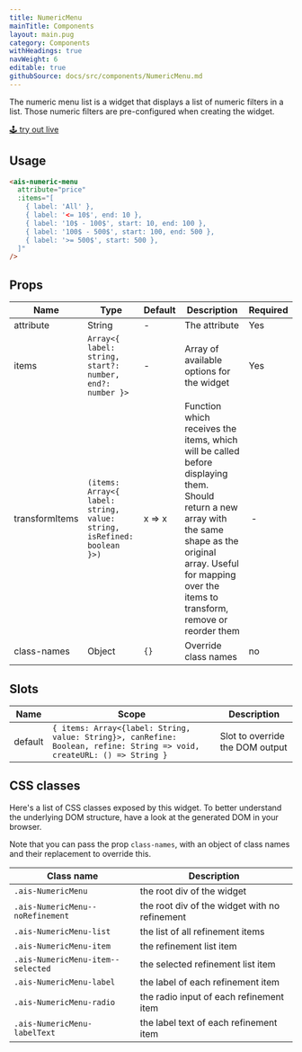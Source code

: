 ```yaml
---
title: NumericMenu
mainTitle: Components
layout: main.pug
category: Components
withHeadings: true
navWeight: 6
editable: true
githubSource: docs/src/components/NumericMenu.md
---
```


The numeric menu list is a widget that displays a list of numeric filters in a list. Those numeric filters are pre-configured when creating the widget.

<a class="btn btn-static-theme" href="stories/?selectedKind=NumericMenu">🕹 try out live</a>

## Usage

```html
<ais-numeric-menu
  attribute="price"
  :items="[
    { label: 'All' },
    { label: '<= 10$', end: 10 },
    { label: '10$ - 100$', start: 10, end: 100 },
    { label: '100$ - 500$', start: 100, end: 500 },
    { label: '>= 500$', start: 500 },
  ]"
/>
```

## Props

Name | Type | Default | Description | Required
---|---|---|---|---
attribute | String | - | The attribute | Yes
items | `Array<{ label: string, start?: number, end?: number }>` | - | Array of available options for the widget | Yes
transformItems | `(items: Array<{ label: string, value: string, isRefined: boolean }>)` | x => x | Function which receives the items, which will be called before displaying them. Should return a new array with the same shape as the original array. Useful for mapping over the items to transform, remove or reorder them | -
class-names | Object | `{}` | Override class names | no

## Slots

Name | Scope | Description
---|---|---
default | `{ items: Array<{label: String, value: String}>, canRefine: Boolean, refine: String => void, createURL: () => String }` | Slot to override the DOM output

## CSS classes

Here's a list of CSS classes exposed by this widget. To better understand the underlying DOM structure, have a look at the generated DOM in your browser.

Note that you can pass the prop `class-names`, with an object of class names and their replacement to override this.

Class name | Description
---|---
`.ais-NumericMenu` | the root div of the widget
`.ais-NumericMenu--noRefinement` | the root div of the widget with no refinement
`.ais-NumericMenu-list` | the list of all refinement items
`.ais-NumericMenu-item` | the refinement list item
`.ais-NumericMenu-item--selected` | the selected refinement list item
`.ais-NumericMenu-label` | the label of each refinement item
`.ais-NumericMenu-radio` | the radio input of each refinement item
`.ais-NumericMenu-labelText` | the label text of each refinement item
